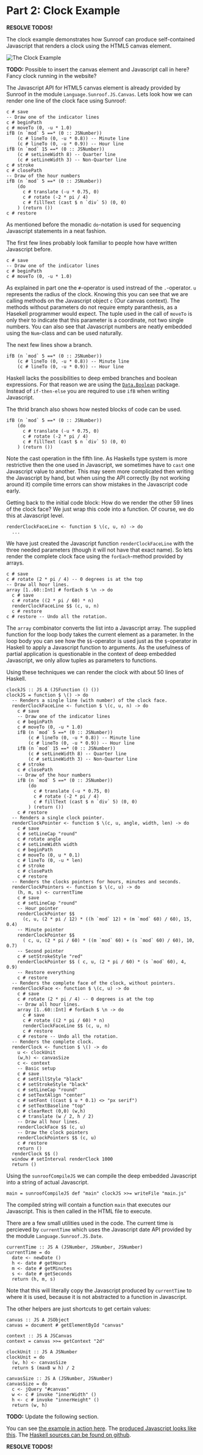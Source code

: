  
# Part 2: Clock Example

**RESOLVE TODOS!**

The clock example demonstrates how Sunroof can produce self-contained 
Javascript that renders a clock using the HTML5 canvas element.

![The Clock Example](clock.png)

**TODO:** Possible to insert the canvas element and Javascript call in here?
          Fancy clock running in the website?

The Javascript API for HTML5 canvas element is already provided by 
Sunroof in the module `Language.Sunroof.JS.Canvas`. 
Lets look how we can render one line of the clock face using Sunroof:

    c # save
    -- Draw one of the indicator lines
    c # beginPath
    c # moveTo (0, -u * 1.0)
    ifB (n `mod` 5 ==* (0 :: JSNumber))
        (c # lineTo (0, -u * 0.8)) -- Minute line
        (c # lineTo (0, -u * 0.9)) -- Hour line
    ifB (n `mod` 15 ==* (0 :: JSNumber))
        (c # setLineWidth 8) -- Quarter line
        (c # setLineWidth 3) -- Non-Quarter line
    c # stroke
    c # closePath
    -- Draw of the hour numbers
    ifB (n `mod` 5 ==* (0 :: JSNumber))
        (do
          c # translate (-u * 0.75, 0)
          c # rotate (-2 * pi / 4)
          c # fillText (cast $ n `div` 5) (0, 0)
        ) (return ())
    c # restore

As mentioned before the monadic `do`-notation is used for sequencing 
Javascript statements in a neat fashion.

The first few lines probably look familiar to people how have written 
Javascript before.

    c # save
    -- Draw one of the indicator lines
    c # beginPath
    c # moveTo (0, -u * 1.0)

As explained in part one the `#`-operator is used instread of the `.`-operator.
`u` represents the radius of the clock. Knowing this you can see 
that we are calling methods on the Javascript object `c` (Our canvas context).
The methods without parameters do not require empty paranthesis, as
a Hasekell programmer would expect. The tuple used in the call of `moveTo`
is only their to indicate that this parameter is a coordinate, not 
two single numbers. You can also see that Javascript numbers are neatly
embedded using the `Num`-class and can be used naturally.

The next few lines show a branch.

    ifB (n `mod` 5 ==* (0 :: JSNumber))
        (c # lineTo (0, -u * 0.8)) -- Minute line
        (c # lineTo (0, -u * 0.9)) -- Hour line

Haskell lacks the possibilities to deep embed branches and
boolean expressions. For that reason we are using the 
[`Data.Boolean`][BooleanPackage] package. Instead of `if-then-else`
you are required to use `ifB` when writing Javascript.

The thrid branch also shows how nested blocks of code can be used.

    ifB (n `mod` 5 ==* (0 :: JSNumber))
        (do
          c # translate (-u * 0.75, 0)
          c # rotate (-2 * pi / 4)
          c # fillText (cast $ n `div` 5) (0, 0)
        ) (return ())

Note the cast operation in the fifth line. As Haskells type
system is more restrictive then the one used in Javascript, we sometimes
have to `cast` one Javascript value to another. This may seem more
complicated then writing the Javascript by hand, but when using 
the API correctly (by not working around it) compile time
errors can show mistakes in the Javascript code early.

Getting back to the initial code block: How do we render the other 
59 lines of the clock face? We just wrap this code into a function.
Of course, we do this at Javascript level.

    renderClockFaceLine <- function $ \(c, u, n) -> do
      ...

We have just created the Javascript function `renderClockFaceLine` with the 
three needed parameters (though it will not have that exact name). 
So lets render the complete clock face using
the `forEach`-method provided by arrays.

    c # save
    c # rotate (2 * pi / 4) -- 0 degrees is at the top
    -- Draw all hour lines.
    array [1..60::Int] # forEach $ \n -> do
      c # save
      c # rotate ((2 * pi / 60) * n)
      renderClockFaceLine $$ (c, u, n)
      c # restore
    c # restore -- Undo all the rotation.

The `array` combinator converts the list into a Javascript array. The supplied 
function for the loop body takes the current element as a parameter.
In the loop body you can see how the `$$`-operator is used just as
the `$`-operator in Haskell to apply a Javascript function to arguments. 
As the usefulness of partial 
application is questionable in the context of deep embedded Javascript, 
we only allow tuples as parameters to functions.

Using these techniques we can render the clock with about 50 
lines of Haskell.

    clockJS :: JS A (JSFunction () ())
    clockJS = function $ \() -> do
      -- Renders a single line (with number) of the clock face.
      renderClockFaceLine <- function $ \(c, u, n) -> do
        c # save
        -- Draw one of the indicator lines
        c # beginPath
        c # moveTo (0, -u * 1.0)
        ifB (n `mod` 5 ==* (0 :: JSNumber))
            (c # lineTo (0, -u * 0.8)) -- Minute line
            (c # lineTo (0, -u * 0.9)) -- Hour line
        ifB (n `mod` 15 ==* (0 :: JSNumber))
            (c # setLineWidth 8) -- Quarter line
            (c # setLineWidth 3) -- Non-Quarter line
        c # stroke
        c # closePath
        -- Draw of the hour numbers
        ifB (n `mod` 5 ==* (0 :: JSNumber))
            (do
              c # translate (-u * 0.75, 0)
              c # rotate (-2 * pi / 4)
              c # fillText (cast $ n `div` 5) (0, 0)
            ) (return ())
        c # restore
      -- Renders a single clock pointer.
      renderClockPointer <- function $ \(c, u, angle, width, len) -> do
        c # save
        c # setLineCap "round"
        c # rotate angle
        c # setLineWidth width
        c # beginPath
        c # moveTo (0, u * 0.1)
        c # lineTo (0, -u * len)
        c # stroke
        c # closePath
        c # restore
      -- Renders the clocks pointers for hours, minutes and seconds.
      renderClockPointers <- function $ \(c, u) -> do
        (h, m, s) <- currentTime
        c # save
        c # setLineCap "round"
        -- Hour pointer
        renderClockPointer $$
          (c, u, (2 * pi / 12) * ((h `mod` 12) + (m `mod` 60) / 60), 15, 0.4)
        -- Minute pointer
        renderClockPointer $$ 
          ( c, u, (2 * pi / 60) * ((m `mod` 60) + (s `mod` 60) / 60), 10, 0.7)
        -- Second pointer
        c # setStrokeStyle "red"
        renderClockPointer $$ ( c, u, (2 * pi / 60) * (s `mod` 60), 4, 0.9)
        -- Restore everything
        c # restore
      -- Renders the complete face of the clock, without pointers.
      renderClockFace <- function $ \(c, u) -> do
        c # save
        c # rotate (2 * pi / 4) -- 0 degrees is at the top
        -- Draw all hour lines.
        array [1..60::Int] # forEach $ \n -> do
          c # save
          c # rotate ((2 * pi / 60) * n)
          renderClockFaceLine $$ (c, u, n)
          c # restore
        c # restore -- Undo all the rotation.
      -- Renders the complete clock.
      renderClock <- function $ \() -> do
        u <- clockUnit
        (w,h) <- canvasSize
        c <- context
        -- Basic setup
        c # save
        c # setFillStyle "black"
        c # setStrokeStyle "black"
        c # setLineCap "round"
        c # setTextAlign "center"
        c # setFont ((cast $ u * 0.1) <> "px serif")
        c # setTextBaseline "top"
        c # clearRect (0,0) (w,h)
        c # translate (w / 2, h / 2)
        -- Draw all hour lines.
        renderClockFace $$ (c, u)
        -- Draw the clock pointers
        renderClockPointers $$ (c, u)
        c # restore
        return ()
      renderClock $$ ()
      window # setInterval renderClock 1000
      return ()

Using the `sunroofCompileJS` we can compile 
the deep embedded Javascript into a string of actual Javascript.

    main = sunroofCompileJS def "main" clockJS >>= writeFile "main.js"

The compiled string will contain a function `main` 
that executes our Javascript. This is then called 
in the HTML file to execute.

There are a few small utilities used in the code. The current
time is percieved by `currentTime` which uses the Javascript 
date API provided by the module `Language.Sunroof.JS.Date`.

    currentTime :: JS A (JSNumber, JSNumber, JSNumber)
    currentTime = do
      date <- newDate ()
      h <- date # getHours
      m <- date # getMinutes
      s <- date # getSeconds
      return (h, m, s)

Note that this will literally copy the Javascript produced by `currentTime`
to where it is used, because it is not abstracted to a function in Javascript.

The other helpers are just shortcuts to get certain values:

    canvas :: JS A JSObject
    canvas = document # getElementById "canvas"

    context :: JS A JSCanvas
    context = canvas >>= getContext "2d"

    clockUnit :: JS A JSNumber
    clockUnit = do
      (w, h) <- canvasSize
      return $ (maxB w h) / 2

    canvasSize :: JS A (JSNumber, JSNumber)
    canvasSize = do
      c <- jQuery "#canvas"
      w <- c # invoke "innerWidth" ()
      h <- c # invoke "innerHeight" ()
      return (w, h)

**TODO:** Update the following section.

You can see [the example in action here][ExampleRunning]. 
The [produced Javascript looks like this][ProducedJS]. The 
[Haskell sources can be found on github][SunroofClockExample].

**RESOLVE TODOS!**

[SunroofBlogIntro]: http://www.ittc.ku.edu/csdlblog/?p=88 "Monad Reification in Haskell and the Sunroof Javascript compiler"
[KansasComet]: https://github.com/ku-fpg/kansas-comet "Kansas Comet repository"
[SunroofClockExample]: https://github.com/ku-fpg/sunroof/tree/master/examples/clock "Sunroof clock example"
[BooleanPackage]: http://hackage.haskell.org/package/Boolean-0.1.2 "Boolean package on Hackage"
[ExampleRunning]: TODO "Sunroof clock example"
[ProducedJS]: TODO "Sunroof clock example"
[HaskellSource]: tutorial.hs "Sunroof clock example"


